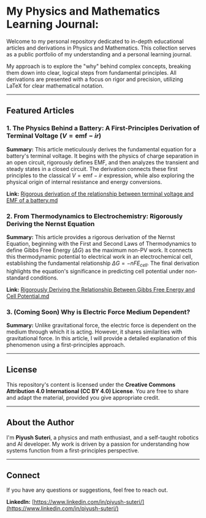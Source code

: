 # My Physics and Mathematics Learning Journal:
Welcome to my personal repository dedicated to in-depth educational articles and derivations in Physics and Mathematics. This collection serves as a public portfolio of my understanding and a personal learning journal.

My approach is to explore the "why" behind complex concepts, breaking them down into clear, logical steps from fundamental principles. All derivations are presented with a focus on rigor and precision, utilizing LaTeX for clear mathematical notation.

---

## Featured Articles

### 1. The Physics Behind a Battery: A First-Principles Derivation of Terminal Voltage ($V = \text{emf} - ir$)

**Summary:** This article meticulously derives the fundamental equation for a battery's terminal voltage. It begins with the physics of charge separation in an open circuit, rigorously defines EMF, and then analyzes the transient and steady states in a closed circuit. The derivation connects these first principles to the classical $V = \text{emf} - ir$ expression, while also exploring the physical origin of internal resistance and energy conversions.

**Link:** [Rigorous derivation of the relationship between terminal voltage and EMF of a battery.md](Rigorous%20derivation%20of%20the%20relationship%20between%20terminal%20voltage%20and%20EMF%20of%20a%20battery.md)

### 2. From Thermodynamics to Electrochemistry: Rigorously Deriving the Nernst Equation

**Summary:** This article provides a rigorous derivation of the Nernst Equation, beginning with the First and Second Laws of Thermodynamics to define Gibbs Free Energy ($\Delta G$) as the maximum non-PV work. It connects this thermodynamic potential to electrical work in an electrochemical cell, establishing the fundamental relationship $\Delta G = -nFE_{cell}$. The final derivation highlights the equation's significance in predicting cell potential under non-standard conditions.

**Link:** [Rigorously Deriving the Relationship Between Gibbs Free Energy and Cell Potential.md](Rigorously%20Deriving%20the%20Relationship%20Between%20Gibbs%20Free%20Energy%20and%20Cell%20Potential.md)

### 3. (Coming Soon) Why is Electric Force Medium Dependent?

**Summary:** Unlike gravitational force, the electric force is dependent on the medium through which it is acting. However, it shares similarities with gravitational force. In this article, I will provide a detailed explanation of this phenomenon using a first-principles approach.

---

## License

This repository's content is licensed under the **Creative Commons Attribution 4.0 International (CC BY 4.0) License**. You are free to share and adapt the material, provided you give appropriate credit.

---

## About the Author

I'm **Piyush Suteri**, a physics and math enthusiast, and a self-taught robotics and AI developer. My work is driven by a passion for understanding how systems function from a first-principles perspective.

---

## Connect

If you have any questions or suggestions, feel free to reach out.

**LinkedIn:** [https://www.linkedin.com/in/piyush-suteri/](https://www.linkedin.com/in/piyush-suteri/)
